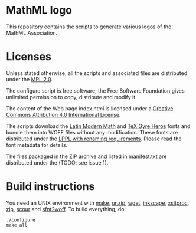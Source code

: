 # MathML logo

This repository contains the scripts to generate various logos of the MathML
Association.

# Licenses

Unless stated otherwise, all the scripts and associated files are distributed
under the [MPL 2.0](https://www.mozilla.org/MPL/2.0/).

The configure script is free software; the Free Software Foundation
gives unlimited permission to copy, distribute and modify it.

The content of the Web page index.html is licensed under a
[Creative Commons Attribution 4.0 International License](http://creativecommons.org/licenses/by/4.0/).

The scripts download the [Latin Modern Math](http://www.gust.org.pl/projects/e-foundry/lm-math) and [TeX Gyre Heros](http://www.gust.org.pl/projects/e-foundry/tex-gyre/heros) fonts and bundle them into WOFF files without any modification.
These fonts are distributed under the [LPPL with renaming requirements](http://www.gust.org.pl/projects/e-foundry/licenses/GUST-FONT-LICENSE.txt/view). Please
read the font metadata for details.

The files packaged in the ZIP archive and listed in manifest.txt are distributed
under the (TODO: see issue 1).
                                             
# Build instructions

You need an UNIX environment with
[make](https://www.gnu.org/software/make/),
[unzip](http://www.info-zip.org/UnZip.html),
[wget](https://www.gnu.org/software/wget/),
[inkscape](https://inkscape.org/),
[xsltproc](http://xmlsoft.org/XSLT/),
[zip](http://www.info-zip.org/Zip.html),
[scour](http://codedread.com/scour/) and
[sfnt2woff](https://people.mozilla.org/~jkew/woff/).
To build everything, do:

    ./configure
    make all
